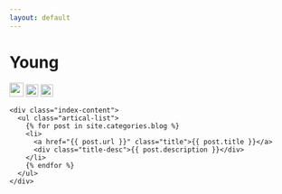 ```yaml
---
layout: default
---
```


<body>
  <div class="index-wrapper">
    <div class="aside">
      <div class="info-card">
        <h1>Young</h1>
        <a href="http://weibo.com/yufeiyang1995" target="_blank"><img src="http://www.weibo.com/favicon.ico" alt="" width="25"/></a>
        <a href="https://www.zhihu.com/people/yang-yu-fei-61-46" target="_blank"><img src="http://www.zhihu.com/favicon.ico" alt="" width="22"/></a>
        <a href="https://github.com/yufeiyang1995" target="_blank"><img src="http://github.com/favicon.ico" alt="" width="22"/></a>
      </div>
      <div id="aside"></div>
    </div>

    <div class="index-content">
      <ul class="artical-list">
        {% for post in site.categories.blog %}
        <li>
          <a href="{{ post.url }}" class="title">{{ post.title }}</a>
          <div class="title-desc">{{ post.description }}</div>
        </li>
        {% endfor %}
      </ul>
    </div>
  </div>
</body>
